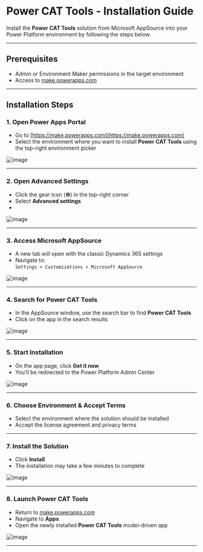# Power CAT Tools - Installation Guide

Install the **Power CAT Tools** solution from Microsoft AppSource into your Power Platform environment by following the steps below.

---

## Prerequisites

- Admin or Environment Maker permissions in the target environment
- Access to [make.powerapps.com](https://make.powerapps.com)


---

## Installation Steps

### 1. Open Power Apps Portal

- Go to [https://make.powerapps.com](https://make.powerapps.com)
- Select the environment where you want to install **Power CAT Tools** using the top-right environment picker

![image](https://github.com/user-attachments/assets/4733fcd4-2dde-468a-9fff-b6985e0e0314)

---

### 2. Open Advanced Settings

- Click the gear icon (**⚙️**) in the top-right corner
- Select **Advanced settings**
- 
![image](https://github.com/user-attachments/assets/28c6808e-7271-4368-bc78-b1243e6d7312)

---

### 3. Access Microsoft AppSource

- A new tab will open with the classic Dynamics 365 settings
- Navigate to:  
  `Settings > Customizations > Microsoft AppSource`

![image](https://github.com/user-attachments/assets/295f2174-2590-4cd9-aeff-166d316962e6)

---

### 4. Search for Power CAT Tools

- In the AppSource window, use the search bar to find **Power CAT Tools**
- Click on the app in the search results

![image](https://github.com/user-attachments/assets/4d44f451-cc03-4a36-a892-058e7bb18162)

---

### 5. Start Installation

- On the app page, click **Get it now**
- You’ll be redirected to the Power Platform Admin Center

![image](https://github.com/user-attachments/assets/d486dd51-b8ff-4925-a9bf-1fb072b849b7)

---

### 6. Choose Environment & Accept Terms

- Select the environment where the solution should be installed
- Accept the license agreement and privacy terms

---

### 7. Install the Solution

- Click **Install**
- The installation may take a few minutes to complete

![image](https://github.com/user-attachments/assets/a6a8e50b-2ce7-433d-abdb-da534bc5e1df)

---

### 8. Launch Power CAT Tools

- Return to [make.powerapps.com](https://make.powerapps.com)
- Navigate to **Apps**
- Open the newly installed **Power CAT Tools** model-driven app

![image](https://github.com/user-attachments/assets/a74231a4-9195-4e4e-b495-673e549a0ce4)

---


